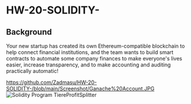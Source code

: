 # HW-20-SOLIDITY-
## Background

Your new startup has created its own Ethereum-compatible blockchain to help connect financial institutions, and the team wants to build smart contracts to automate some company finances to make everyone's lives easier, increase transparency, and to make accounting and auditing practically automatic!

https://github.com/Zadmasu/HW-20-SOLIDITY-/blob/main/Screenshot/Ganache%20Account.JPG
![Solidity Program TiereProfitSplitter](https://user-images.githubusercontent.com/76510245/125715672-0ea21ce8-9860-4c93-a2f9-6c029e70a74b.JPG)
